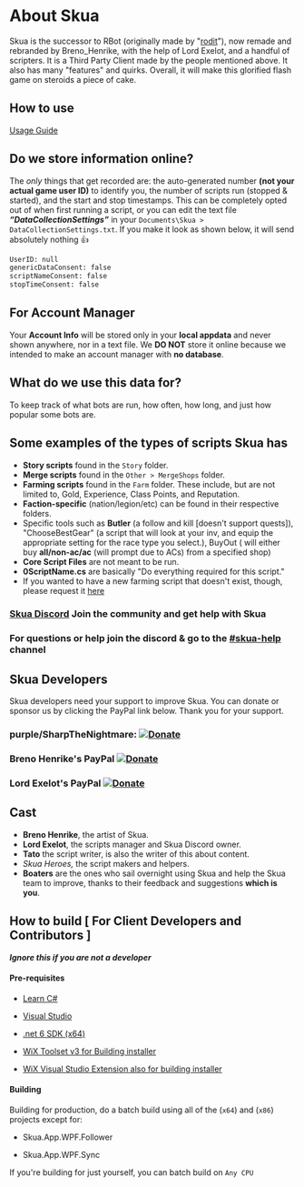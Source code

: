 # About Skua

Skua is the successor to RBot (originally made by "[rodit](https://github.com/rodit/RBot)"), now remade and rebranded by Breno_Henrike, with the help of Lord Exelot, and a handful of scripters. It is a Third Party Client made by the people mentioned above. It also has many "features" and quirks. Overall, it will make this glorified flash game on steroids a piece of cake.

## How to use

[Usage Guide](./usage.md)

## Do we store information online?

The *only* things that get recorded are: the auto-generated number **(not your actual game user ID)** to identify you, the number of scripts run (stopped & started), and the start and stop timestamps. This can be completely opted out of when first running a script, or you can edit the text file ***“DataCollectionSettings”*** in your `Documents\Skua > DataCollectionSettings.txt`. If you make it look as shown below, it will send absolutely nothing 👍

```txt
UserID: null
genericDataConsent: false
scriptNameConsent: false
stopTimeConsent: false
```

## For Account Manager

Your **Account Info** will be stored only in your **local appdata** and never shown anywhere, nor in a text file. We **DO NOT** store it online because we intended to make an account manager with **no database**.

## What do we use this data for?

To keep track of what bots are run, how often, how long, and just how popular some bots are.

## Some examples of the types of scripts Skua has

- **Story scripts** found in the `Story` folder.
- **Merge scripts** found in the `Other > MergeShops` folder.
- **Farming scripts** found in the `Farm` folder. These include, but are not limited to, Gold, Experience, Class Points, and Reputation.
- **Faction-specific** (nation/legion/etc) can be found in their respective folders.
- Specific tools such as **Butler** (a follow and kill [doesn't support quests]), "ChooseBestGear" (a script that will look at your inv, and equip the appropriate setting for the race type you select.), BuyOut ( will either buy **all/non-ac/ac** (will prompt due to ACs) from a specified shop)
- **Core Script Files** are not meant to be run.
- **0ScriptName.cs** are basically "Do everything required for this script."
- If you wanted to have a new farming script that doesn't exist, though, please request it [here](https://forms.gle/casF8pCNsP2qMGZS6)

### [Skua Discord](https://discord.com/invite/CKKbk2zr3p) Join the community and get help with Skua

### For questions or help join the discord & go to the [#skua-help](https://discord.com/channels/1090693457586176013/1090741396970938399) channel



## Skua Developers

Skua developers need your support to improve Skua. You can donate or sponsor us by clicking the PayPal link below. Thank you for your support.

### purple/SharpTheNightmare: [![Donate](https://img.shields.io/badge/Donate-PayPal-green.svg)](https://www.paypal.com/ncp/payment/RHG8F84AUXFKY)

### Breno Henrike's PayPal [![Donate](https://img.shields.io/badge/Donate-PayPal-green.svg)](https://www.paypal.com/donate?hosted_button_id=QVQ4Q7XSH9VBY)

### Lord Exelot's PayPal [![Donate](https://img.shields.io/badge/Donate-PayPal-green.svg)](https://www.paypal.me/LordExelot)

## Cast

- **Breno Henrike**, the artist of Skua.
- **Lord Exelot**, the scripts manager and Skua Discord owner.
- **Tato** the script writer, is also the writer of this about content.
- **Skua Heroes*,* the script makers and helpers.
- **Boaters** are the ones who sail overnight using Skua and help the Skua team to improve, thanks to their feedback and suggestions **which is you**.

## How to build [ For Client Developers and Contributors ]

***Ignore this if you are not a developer***

#### Pre-requisites

- [Learn C#](<https://www.codecademy.com/learn/learn-c-sharp>)

- [Visual Studio](<https://visualstudio.microsoft.com/vs/>)

- [.net 6 SDK (x64)](<https://dotnet.microsoft.com/en-us/download/dotnet/thank-you/sdk-6.0.420-windows-x64-installer>)

- [WiX Toolset v3 for Building installer](<https://github.com/wixtoolset/wix3/releases/download/wix3141rtm/wix314.exe>)

- [WiX Visual Studio Extension also for building installer](<https://wixtoolset.org/docs/wix3/>)

#### Building


Building for production, do a batch build using all of the (`x64`) and (`x86`) projects except for:

- Skua.App.WPF.Follower

- Skua.App.WPF.Sync

If you're building for just yourself, you can batch build on `Any CPU`
